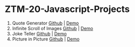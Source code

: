 # ZTM-20-Javascript-Projects

1. Quote Generator [Github](https://github.com/bolattt/joke-teller) | [Demo](bolattt.github.io/quote-generator/)
2. Infinite Scroll of Images [Github](https://github.com/bolattt/infinite-scroll) | [Demo](https://bolattt.github.io/infinite-scroll/)
3. Joke Teller [Github](https://github.com/bolattt/joke-teller)  | [Demo](bolattt.github.io/joke-teller/)
4. Picture in Picture [Github](https://github.com/bolattt/picture-in-picture) | [Demo](bolattt.github.io/picture-in-picture/)
